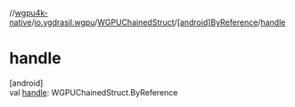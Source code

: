 //[wgpu4k-native](../../../../index.md)/[io.ygdrasil.wgpu](../../index.md)/[WGPUChainedStruct](../index.md)/[[android]ByReference](index.md)/[handle](handle.md)

# handle

[android]\
val [handle](handle.md): WGPUChainedStruct.ByReference